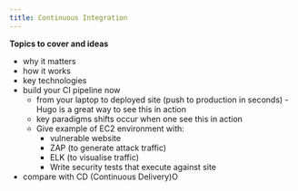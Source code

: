 ```yaml
---
title: Continuous Integration
---
```



**Topics to cover and ideas**

 - why it matters
 - how it works
 - key technologies
 - build your CI pipeline now
   - from your laptop to deployed site (push to production in seconds)
         - Hugo is a great way to see this in action
   - key paradigms shifts occur when one see this in action
   - Give example of EC2 environment with:
       - vulnerable website
       - ZAP (to generate attack traffic)
       - ELK (to visualise traffic)
       - Write security tests that execute against site
 - compare with CD (Continuous Delivery)O
